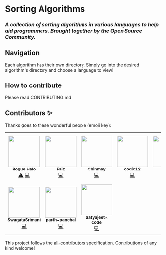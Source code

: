 <h1>Sorting Algorithms</h1>
<h3><i>A collection of sorting algorithms in various languages to help aid programmers. Brought together by the Open Source Community.</i><h3>
  
<h2>Navigation</h2>
Each algorithm has their own directory. Simply go into the desired algorithm's directory and choose a language to view!

<h2>How to contribute</h2>
Please read CONTRIBUTING.md

## Contributors ✨

Thanks goes to these wonderful people ([emoji key](https://allcontributors.org/docs/en/emoji-key)):

<!-- ALL-CONTRIBUTORS-LIST:START - Do not remove or modify this section -->
<!-- prettier-ignore-start -->
<!-- markdownlint-disable -->
<table>
  <tr>
    <td align="center"><a href="https://github.com/Rogue-Halo"><img src="https://avatars3.githubusercontent.com/u/47247405?v=4" width="100px;" alt=""/><br /><sub><b>Rogue Halo</b></sub></a><br /><a href="https://github.com/Rogue-Halo/Sorting-Algorithms/commits?author=Rogue-Halo" title="Tests">⚠️</a> <a href="https://github.com/Rogue-Halo/Sorting-Algorithms/commits?author=Rogue-Halo" title="Code">💻</a></td>
    <td align="center"><a href="https://github.com/FaizAlam"><img src="https://avatars0.githubusercontent.com/u/21370009?v=4" width="100px;" alt=""/><br /><sub><b>Faiz</b></sub></a><br /><a href="https://github.com/Rogue-Halo/Sorting-Algorithms/commits?author=FaizAlam" title="Code">💻</a></td>
    <td align="center"><a href="https://github.com/chinmaychahar"><img src="https://avatars0.githubusercontent.com/u/56752925?v=4" width="100px;" alt=""/><br /><sub><b>Chinmay</b></sub></a><br /><a href="https://github.com/Rogue-Halo/Sorting-Algorithms/commits?author=chinmaychahar" title="Code">💻</a></td>
    <td align="center"><a href="https://github.com/codic12"><img src="https://avatars2.githubusercontent.com/u/48339289?v=4" width="100px;" alt=""/><br /><sub><b>codic12</b></sub></a><br /><a href="https://github.com/Rogue-Halo/Sorting-Algorithms/commits?author=codic12" title="Code">💻</a></td>
    <td align="center"><a href="https://github.com/kir0ul"><img src="https://avatars3.githubusercontent.com/u/6053592?v=4" width="100px;" alt=""/><br /><sub><b>kir0ul</b></sub></a><br /><a href="https://github.com/Rogue-Halo/Sorting-Algorithms/commits?author=kir0ul" title="Code">💻</a></td>
    <td align="center"><a href="https://github.com/Aditi014"><img src="https://avatars0.githubusercontent.com/u/48182649?v=4" width="100px;" alt=""/><br /><sub><b>Aditi014</b></sub></a><br /><a href="https://github.com/Rogue-Halo/Sorting-Algorithms/commits?author=Aditi014" title="Code">💻</a></td>
    <td align="center"><a href="https://github.com/Camilotk"><img src="https://avatars1.githubusercontent.com/u/30880723?v=4" width="100px;" alt=""/><br /><sub><b>Camilo Cunha de Azevedo</b></sub></a><br /><a href="https://github.com/Rogue-Halo/Sorting-Algorithms/commits?author=Camilotk" title="Code">💻</a></td>
  </tr>
  <tr>
    <td align="center"><a href="https://github.com/SwagataSrimani"><img src="https://avatars0.githubusercontent.com/u/64727839?v=4" width="100px;" alt=""/><br /><sub><b>SwagataSrimani</b></sub></a><br /><a href="https://github.com/Rogue-Halo/Sorting-Algorithms/commits?author=SwagataSrimani" title="Code">💻</a></td>
    <td align="center"><a href="https://github.com/parth-panchal"><img src="https://avatars1.githubusercontent.com/u/48169949?v=4" width="100px;" alt=""/><br /><sub><b>parth-panchal</b></sub></a><br /><a href="https://github.com/Rogue-Halo/Sorting-Algorithms/commits?author=parth-panchal" title="Code">💻</a></td>
    <td align="center"><a href="https://github.com/Satyajeet-code"><img src="https://avatars2.githubusercontent.com/u/56536469?v=4" width="100px;" alt=""/><br /><sub><b>Satyajeet-code</b></sub></a><br /><a href="https://github.com/Rogue-Halo/Sorting-Algorithms/commits?author=Satyajeet-code" title="Code">💻</a></td>
  </tr>
</table>

<!-- markdownlint-enable -->
<!-- prettier-ignore-end -->
<!-- ALL-CONTRIBUTORS-LIST:END -->

This project follows the [all-contributors](https://github.com/all-contributors/all-contributors) specification. Contributions of any kind welcome!
